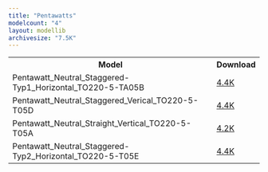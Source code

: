 ```yaml
---
title: "Pentawatts"
modelcount: "4"
layout: modellib
archivesize: "7.5K"
---
```


<table><tr>
<th>Model</th>
<th>Download</th>
</tr>
<tr><td>Pentawatt_Neutral_Staggered-Typ1_Horizontal_TO220-5-TA05B</td><td><a href="/download/packages3d/Pentawatts.3dshapes/Pentawatt_Neutral_Staggered-Typ1_Horizontal_TO220-5-TA05B.7z">4.4K</a></td></tr>

<tr><td>Pentawatt_Neutral_Staggered_Verical_TO220-5-T05D</td><td><a href="/download/packages3d/Pentawatts.3dshapes/Pentawatt_Neutral_Staggered_Verical_TO220-5-T05D.7z">4.4K</a></td></tr>

<tr><td>Pentawatt_Neutral_Straight_Vertical_TO220-5-T05A</td><td><a href="/download/packages3d/Pentawatts.3dshapes/Pentawatt_Neutral_Straight_Vertical_TO220-5-T05A.7z">4.2K</a></td></tr>

<tr><td>Pentawatt_Neutral_Staggered-Typ2_Horizontal_TO220-5-T05E</td><td><a href="/download/packages3d/Pentawatts.3dshapes/Pentawatt_Neutral_Staggered-Typ2_Horizontal_TO220-5-T05E.7z">4.4K</a></td></tr>

